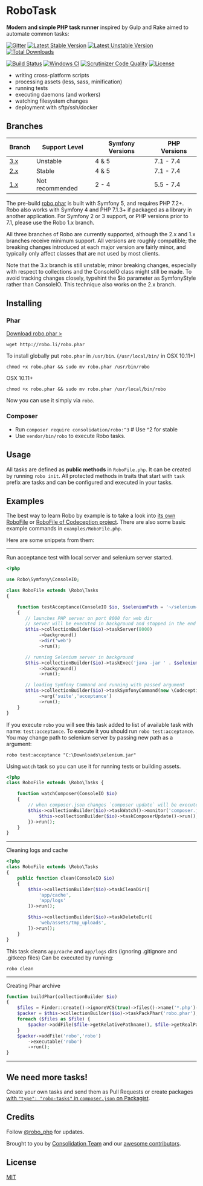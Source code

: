 # RoboTask

**Modern and simple PHP task runner** inspired by Gulp and Rake aimed to automate common tasks:

[![Gitter](https://badges.gitter.im/Join%20Chat.svg)](https://gitter.im/consolidation/Robo?utm_source=badge&utm_medium=badge&utm_campaign=pr-badge&utm_content=badge) 
[![Latest Stable Version](https://poser.pugx.org/consolidation/robo/v/stable.png)](https://packagist.org/packages/consolidation/robo) 
[![Latest Unstable Version](https://poser.pugx.org/consolidation/robo/v/unstable.png)](https://packagist.org/packages/consolidation/robo) 
[![Total Downloads](https://poser.pugx.org/consolidation/robo/downloads.png)](https://packagist.org/packages/consolidation/robo) 

[![Build Status](https://travis-ci.org/consolidation/Robo.svg?branch=2.x)](https://travis-ci.org/consolidation/Robo) 
[![Windows CI](https://ci.appveyor.com/api/projects/status/0823hnh06pw8ir4d?svg=true)](https://ci.appveyor.com/project/greg-1-anderson/robo)
[![Scrutinizer Code Quality](https://scrutinizer-ci.com/g/consolidation/Robo/badges/quality-score.png?b=2.x)](https://scrutinizer-ci.com/g/consolidation/Robo/?branch=2.x)
[![License](https://img.shields.io/badge/license-MIT-408677.svg)](LICENSE)

* writing cross-platform scripts
* processing assets (less, sass, minification)
* running tests
* executing daemons (and workers)
* watching filesystem changes
* deployment with sftp/ssh/docker

## Branches

| Branch | Support Level | Symfony Versions | PHP Versions |
| ------ | ------------- | ---------------- | ------------ |
| [3.x](https://github.com/consolidation/robo/tree/3.x) | Unstable        | 4 & 5 | 7.1 - 7.4 |
| [2.x](https://github.com/consolidation/robo/tree/2.x) | Stable          | 4 & 5 | 7.1 - 7.4 |
| [1.x](https://github.com/consolidation/robo/tree/1.x) | Not recommended | 2 - 4 | 5.5 - 7.4 |

The pre-build [robo.phar](http://robo.li/robo.phar) is built with Symfony 5, and requires PHP 7.2+.  Robo also works with Symfony 4 and PHP 7.1.3+ if packaged as a library in another application. For Symfony 2 or 3 support, or PHP versions prior to 7.1, please use the Robo 1.x branch.

All three branches of Robo are currently supported, although the 2.x and 1.x branches receive minimum support. All versions are roughly compatible; the breaking changes introduced at each major version are fairly minor, and typically only affect classes that are not used by most clients.

Note that the 3.x branch is still unstable; minor breaking changes, especially with respect to collections and the ConsoleIO class might still be made. To avoid tracking changes closely, typehint the $io parameter as SymfonyStyle rather than ConsoleIO. This technique also works on the 2.x branch.

## Installing

### Phar

[Download robo.phar >](http://robo.li/robo.phar)

```
wget http://robo.li/robo.phar
```

To install globally put `robo.phar` in `/usr/bin`. (`/usr/local/bin/` in OSX 10.11+)

```
chmod +x robo.phar && sudo mv robo.phar /usr/bin/robo
```

OSX 10.11+
```
chmod +x robo.phar && sudo mv robo.phar /usr/local/bin/robo
```

Now you can use it simply via `robo`.

### Composer

* Run `composer require consolidation/robo:^3` # Use ^2 for stable
* Use `vendor/bin/robo` to execute Robo tasks.

## Usage

All tasks are defined as **public methods** in `RoboFile.php`. It can be created by running `robo init`.
All protected methods in traits that start with `task` prefix are tasks and can be configured and executed in your tasks.

## Examples

The best way to learn Robo by example is to take a look into [its own RoboFile](https://github.com/consolidation/Robo/blob/2.x/RoboFile.php)
 or [RoboFile of Codeception project](https://github.com/Codeception/Codeception/blob/2.4/RoboFile.php). There are also some basic example commands in `examples/RoboFile.php`.

Here are some snippets from them:

---

Run acceptance test with local server and selenium server started.


``` php
<?php

use Robo\Symfony\ConsoleIO;

class RoboFile extends \Robo\Tasks
{

    function testAcceptance(ConsoleIO $io, $seleniumPath = '~/selenium-server-standalone-2.39.0.jar')
    {
       // launches PHP server on port 8000 for web dir
       // server will be executed in background and stopped in the end
       $this->collectionBuilder($io)->taskServer(8000)
            ->background()
            ->dir('web')
            ->run();

       // running Selenium server in background
       $this->collectionBuilder($io)->taskExec('java -jar ' . $seleniumPath)
            ->background()
            ->run();

       // loading Symfony Command and running with passed argument
       $this->collectionBuilder($io)->taskSymfonyCommand(new \Codeception\Command\Run('run'))
            ->arg('suite','acceptance')
            ->run();
    }
}
```

If you execute `robo` you will see this task added to list of available task with name: `test:acceptance`.
To execute it you should run `robo test:acceptance`. You may change path to selenium server by passing new path as a argument:

```
robo test:acceptance "C:\Downloads\selenium.jar"
```

Using `watch` task so you can use it for running tests or building assets.

``` php
<?php
class RoboFile extends \Robo\Tasks {

    function watchComposer(ConsoleIO $io)
    {
        // when composer.json changes `composer update` will be executed
        $this->collectionBuilder($io)->taskWatch()->monitor('composer.json', function() {
            $this->collectionBuilder($io)->taskComposerUpdate()->run();
        })->run();
    }
}
```

---

Cleaning logs and cache

``` php
<?php
class RoboFile extends \Robo\Tasks
{
    public function clean(ConsoleIO $io)
    {
        $this->collectionBuilder($io)->taskCleanDir([
            'app/cache',
            'app/logs'
        ])->run();

        $this->collectionBuilder($io)->taskDeleteDir([
            'web/assets/tmp_uploads',
        ])->run();
    }
}
```

This task cleans `app/cache` and `app/logs` dirs (ignoring .gitignore and .gitkeep files)
Can be executed by running:

```
robo clean
```

----

Creating Phar archive

``` php
function buildPhar(collectionBuilder $io)
{
    $files = Finder::create()->ignoreVCS(true)->files()->name('*.php')->in(__DIR__);
    $packer = $this->collectionBuilder($io)->taskPackPhar('robo.phar');
    foreach ($files as $file) {
        $packer->addFile($file->getRelativePathname(), $file->getRealPath());
    }
    $packer->addFile('robo','robo')
        ->executable('robo')
        ->run();
}
```

---

## We need more tasks!

Create your own tasks and send them as Pull Requests or create packages [with `"type": "robo-tasks"` in `composer.json` on Packagist](https://packagist.org/?type=robo-tasks).

## Credits

Follow [@robo_php](http://twitter.com/robo_php) for updates.

Brought to you by [Consolidation Team](https://github.com/orgs/consolidation/people) and our [awesome contributors](https://github.com/consolidation/Robo/graphs/contributors).

## License

[MIT](https://github.com/consolidation/Robo/blob/3.x/LICENSE)

